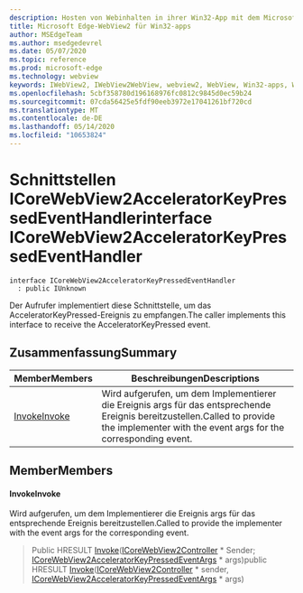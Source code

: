 ```yaml
---
description: Hosten von Webinhalten in ihrer Win32-App mit dem Microsoft Edge WebView2-Steuerelement
title: Microsoft Edge-WebView2 für Win32-apps
author: MSEdgeTeam
ms.author: msedgedevrel
ms.date: 05/07/2020
ms.topic: reference
ms.prod: microsoft-edge
ms.technology: webview
keywords: IWebView2, IWebView2WebView, webview2, WebView, Win32-apps, Win32, Edge, ICoreWebView2, ICoreWebView2Controller, Browser-Steuerelement, Edge-HTML
ms.openlocfilehash: 5cbf358780d196168976fc0812c9845d0ec59b24
ms.sourcegitcommit: 07cda56425e5fdf90eeb3972e17041261bf720cd
ms.translationtype: MT
ms.contentlocale: de-DE
ms.lasthandoff: 05/14/2020
ms.locfileid: "10653824"
---
```

# <span data-ttu-id="b8d17-104">Schnittstellen ICoreWebView2AcceleratorKeyPressedEventHandler</span><span class="sxs-lookup"><span data-stu-id="b8d17-104">interface ICoreWebView2AcceleratorKeyPressedEventHandler</span></span> 

```
interface ICoreWebView2AcceleratorKeyPressedEventHandler
  : public IUnknown
```

<span data-ttu-id="b8d17-105">Der Aufrufer implementiert diese Schnittstelle, um das AcceleratorKeyPressed-Ereignis zu empfangen.</span><span class="sxs-lookup"><span data-stu-id="b8d17-105">The caller implements this interface to receive the AcceleratorKeyPressed event.</span></span>

## <span data-ttu-id="b8d17-106">Zusammenfassung</span><span class="sxs-lookup"><span data-stu-id="b8d17-106">Summary</span></span>

 <span data-ttu-id="b8d17-107">Member</span><span class="sxs-lookup"><span data-stu-id="b8d17-107">Members</span></span>                        | <span data-ttu-id="b8d17-108">Beschreibungen</span><span class="sxs-lookup"><span data-stu-id="b8d17-108">Descriptions</span></span>
--------------------------------|---------------------------------------------
[<span data-ttu-id="b8d17-109">Invoke</span><span class="sxs-lookup"><span data-stu-id="b8d17-109">Invoke</span></span>](#invoke) | <span data-ttu-id="b8d17-110">Wird aufgerufen, um dem Implementierer die Ereignis args für das entsprechende Ereignis bereitzustellen.</span><span class="sxs-lookup"><span data-stu-id="b8d17-110">Called to provide the implementer with the event args for the corresponding event.</span></span>

## <span data-ttu-id="b8d17-111">Member</span><span class="sxs-lookup"><span data-stu-id="b8d17-111">Members</span></span>

#### <span data-ttu-id="b8d17-112">Invoke</span><span class="sxs-lookup"><span data-stu-id="b8d17-112">Invoke</span></span> 

<span data-ttu-id="b8d17-113">Wird aufgerufen, um dem Implementierer die Ereignis args für das entsprechende Ereignis bereitzustellen.</span><span class="sxs-lookup"><span data-stu-id="b8d17-113">Called to provide the implementer with the event args for the corresponding event.</span></span>

> <span data-ttu-id="b8d17-114">Public HRESULT [Invoke](#invoke)([ICoreWebView2Controller](icorewebview2controller.md) \* Sender; [ICoreWebView2AcceleratorKeyPressedEventArgs](icorewebview2acceleratorkeypressedeventargs.md) \* args)</span><span class="sxs-lookup"><span data-stu-id="b8d17-114">public HRESULT [Invoke](#invoke)([ICoreWebView2Controller](icorewebview2controller.md) \* sender, [ICoreWebView2AcceleratorKeyPressedEventArgs](icorewebview2acceleratorkeypressedeventargs.md) \* args)</span></span>

